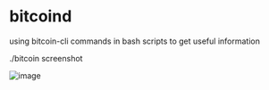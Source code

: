 # bitcoind
using bitcoin-cli commands in bash scripts to get useful information

./bitcoin
screenshot

![image](https://user-images.githubusercontent.com/37476191/58363628-28a9c980-7e75-11e9-8d2f-8652c99167fe.png)
